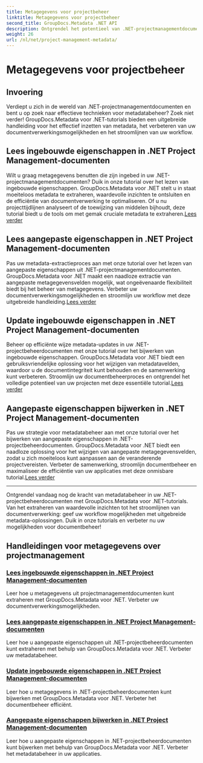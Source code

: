 ```yaml
---
title: Metagegevens voor projectbeheer
linktitle: Metagegevens voor projectbeheer
second_title: GroupDocs.Metadata .NET API
description: Ontgrendel het potentieel van .NET-projectmanagementdocumenten met GroupDocs.Metadata voor .NET-tutorials. Metagegevens moeiteloos extraheren, bijwerken en beheren.
weight: 26
url: /nl/net/project-management-metadata/
---
```


# Metagegevens voor projectbeheer


## Invoering

Verdiept u zich in de wereld van .NET-projectmanagementdocumenten en bent u op zoek naar effectieve technieken voor metadatabeheer? Zoek niet verder! GroupDocs.Metadata voor .NET-tutorials bieden een uitgebreide handleiding voor het effectief inzetten van metadata, het verbeteren van uw documentverwerkingsmogelijkheden en het stroomlijnen van uw workflow.

## Lees ingebouwde eigenschappen in .NET Project Management-documenten

 Wilt u graag metagegevens benutten die zijn ingebed in uw .NET-projectmanagementdocumenten? Duik in onze tutorial over het lezen van ingebouwde eigenschappen. GroupDocs.Metadata voor .NET stelt u in staat moeiteloos metadata te extraheren, waardevolle inzichten te ontsluiten en de efficiëntie van documentverwerking te optimaliseren. Of u nu projecttijdlijnen analyseert of de toewijzing van middelen bijhoudt, deze tutorial biedt u de tools om met gemak cruciale metadata te extraheren.[Lees verder](./read-built-in-properties-project-management-documents/)

## Lees aangepaste eigenschappen in .NET Project Management-documenten

 Pas uw metadata-extractieproces aan met onze tutorial over het lezen van aangepaste eigenschappen uit .NET-projectmanagementdocumenten. GroupDocs.Metadata voor .NET maakt een naadloze extractie van aangepaste metagegevensvelden mogelijk, wat ongeëvenaarde flexibiliteit biedt bij het beheer van metagegevens. Verbeter uw documentverwerkingsmogelijkheden en stroomlijn uw workflow met deze uitgebreide handleiding.[Lees verder](./read-custom-properties-project-management-documents/)

## Update ingebouwde eigenschappen in .NET Project Management-documenten

 Beheer op efficiënte wijze metadata-updates in uw .NET-projectbeheerdocumenten met onze tutorial over het bijwerken van ingebouwde eigenschappen. GroupDocs.Metadata voor .NET biedt een gebruiksvriendelijke oplossing voor het wijzigen van metadatavelden, waardoor u de documentintegriteit kunt behouden en de samenwerking kunt verbeteren. Stroomlijn uw documentbeheerproces en ontgrendel het volledige potentieel van uw projecten met deze essentiële tutorial.[Lees verder](./update-built-in-properties-project-management-documents/)

## Aangepaste eigenschappen bijwerken in .NET Project Management-documenten

Pas uw strategie voor metadatabeheer aan met onze tutorial over het bijwerken van aangepaste eigenschappen in .NET-projectbeheerdocumenten. GroupDocs.Metadata voor .NET biedt een naadloze oplossing voor het wijzigen van aangepaste metagegevensvelden, zodat u zich moeiteloos kunt aanpassen aan de veranderende projectvereisten. Verbeter de samenwerking, stroomlijn documentbeheer en maximaliseer de efficiëntie van uw applicaties met deze onmisbare tutorial.[Lees verder](./update-custom-properties-project-management-documents/)

----

Ontgrendel vandaag nog de kracht van metadatabeheer in uw .NET-projectbeheerdocumenten met GroupDocs.Metadata voor .NET-tutorials. Van het extraheren van waardevolle inzichten tot het stroomlijnen van documentverwerking: geef uw workflow mogelijkheden met uitgebreide metadata-oplossingen. Duik in onze tutorials en verbeter nu uw mogelijkheden voor documentbeheer!
## Handleidingen voor metagegevens over projectmanagement
### [Lees ingebouwde eigenschappen in .NET Project Management-documenten](./read-built-in-properties-project-management-documents/)
Leer hoe u metagegevens uit projectmanagementdocumenten kunt extraheren met GroupDocs.Metadata voor .NET. Verbeter uw documentverwerkingsmogelijkheden.
### [Lees aangepaste eigenschappen in .NET Project Management-documenten](./read-custom-properties-project-management-documents/)
Leer hoe u aangepaste eigenschappen uit .NET-projectbeheerdocumenten kunt extraheren met behulp van GroupDocs.Metadata voor .NET. Verbeter uw metadatabeheer.
### [Update ingebouwde eigenschappen in .NET Project Management-documenten](./update-built-in-properties-project-management-documents/)
Leer hoe u metagegevens in .NET-projectbeheerdocumenten kunt bijwerken met GroupDocs.Metadata voor .NET. Verbeter het documentbeheer efficiënt.
### [Aangepaste eigenschappen bijwerken in .NET Project Management-documenten](./update-custom-properties-project-management-documents/)
Leer hoe u aangepaste eigenschappen in .NET-projectbeheerdocumenten kunt bijwerken met behulp van GroupDocs.Metadata voor .NET. Verbeter het metadatabeheer in uw applicaties.
